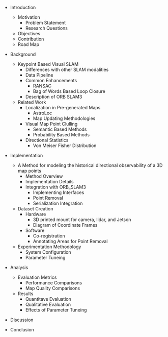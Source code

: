 * Introduction
  * Motivation
    * Problem Statement
    * Research Questions
  * Objectives
  * Contribution
  * Road Map
* Background
  * Keypoint Based Visual SLAM
    * Differences with other SLAM modalities
    * Data Pipeline
    * Common Enhancements
      * RANSAC
      * Bag of Words Based Loop Closure
    * Description of ORB SLAM3
  * Related Work
    * Localization in Pre-generated Maps
      * AstroLoc
      * Map Updating Methodologies
    * Visual Map Point Clulling
      * Semantic Based Methods
      * Probability Based Methods
    * Directional Statistics
      * Von Meiser Fisher Distribution
* Implementation
  * A Method for modeling the historical directional observability of a 3D map points
    * Method Overview
    * Implementation Details
    * Integration with ORB_SLAM3
      * Implementing Interfaces
      * Point Removal
      * Serialization Integration 
  * Dataset Creation
    * Hardware
      * 3D printed mount for camera, lidar, and Jetson
      * Diagram of Coordinate Frames
    * Software 
      * Co-registration
      * Annotating Areas for Point Removal
  * Experimentation Methodology
    * System Configuration
    * Parameter Tuneing
* Analysis
  * Evaluation Metrics
    * Performance Comparisons
    * Map Quality Comparisons
  * Results
    * Quantitave Evaluation
    * Qualitative Evaluation
    * Effects of Parameter Tuneing

* Discussion
* Conclusion